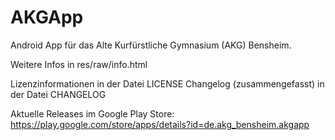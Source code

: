 AKGApp
======

Android App für das Alte Kurfürstliche Gymnasium (AKG) Bensheim.

Weitere Infos in res/raw/info.html

Lizenzinformationen in der Datei LICENSE
Changelog (zusammengefasst) in der Datei CHANGELOG

Aktuelle Releases im Google Play Store:
https://play.google.com/store/apps/details?id=de.akg_bensheim.akgapp
